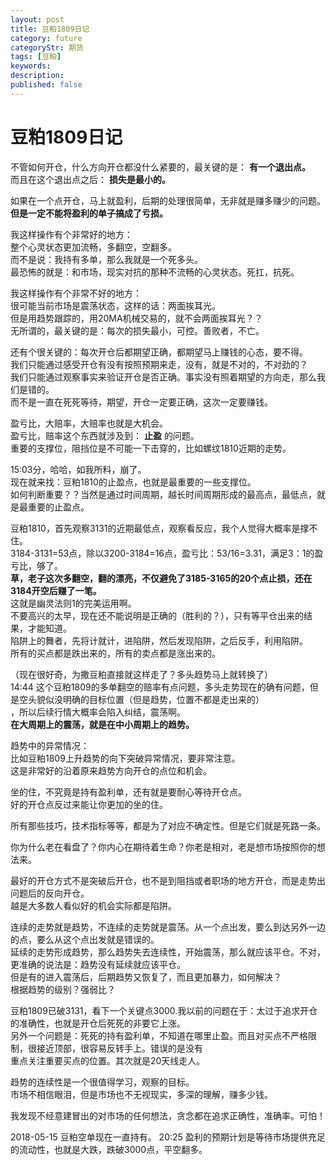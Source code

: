 ```yaml
---
layout: post
title: 豆粕1809日记
category: future
categoryStr: 期货
tags: [豆粕]
keywords: 
description:  
published: false
---
```



# 豆粕1809日记<a id="sec-1" name="sec-1"></a>

不管如何开仓，什么方向开仓都没什么紧要的，最关键的是： **有一个退出点。**  
而且在这个退出点之后： **损失是最小的。**  

如果在一个点开仓，马上就盈利，后期的处理很简单，无非就是赚多赚少的问题。  
**但是一定不能将盈利的单子搞成了亏损。**  

我这样操作有个非常好的地方：  
整个心灵状态更加流畅，多翻空，空翻多。  
而不是说：我持有多单，那么我就是一个死多头。  
最恐怖的就是：和市场，现实对抗的那种不流畅的心灵状态。死扛，抗死。  

我这样操作有个非常不好的地方：  
很可能当前市场是震荡状态，这样的话：两面挨耳光。    
但是用趋势跟踪的，用20MA机械交易的，就不会两面挨耳光？？   
无所谓的，最关键的是：每次的损失最小，可控。善败者，不亡。 

还有个很关键的：每次开仓后都期望正确，都期望马上赚钱的心态，要不得。  
我们只能通过感受开仓有没有按照预期来走，没有，就是不对的，不对劲的？   
我们只能通过观察事实来验证开仓是否正确。事实没有照着期望的方向走，那么我们是错的。     
而不是一直在死死等待，期望，开仓一定要正确，这次一定要赚钱。   

盈亏比，大赔率，大赔率也就是大机会。  
盈亏比，赔率这个东西就涉及到： **止盈** 的问题。  
重要的支撑位，阻挡位是不可能一下击穿的，比如螺纹1810近期的走势。  

 15:03分，哈哈，如我所料，崩了。  
现在就来找：豆粕1810的止盈点，也就是最重要的一些支撑位。  
如何判断重要？？当然是通过时间周期，越长时间周期形成的最高点，最低点，就是最重要的止盈点。  

豆粕1810，首先观察3131的近期最低点，观察看反应，我个人觉得大概率是撑不住。  
3184-3131=53点，除以3200-3184=16点，盈亏比：53/16=3.31，满足3：1的盈亏比，够了。  
**草，老子这次多翻空，翻的漂亮，不仅避免了3185-3165的20个点止损，还在3184开空后赚了一笔。**  
这就是幽灵法则1的完美运用啊。  
不要高兴的太早，现在还不能说明是正确的（胜利的？），只有等平仓出来的结果，才能知道。  
陷阱上的舞者，先将计就计，进陷阱，然后发现陷阱，之后反手，利用陷阱。  
所有的买点都是跌出来的，所有的卖点都是涨出来的。  

（现在很好奇，为撒豆粕直接就这样走了？多头趋势马上就转换了）  
 14:44 这个豆粕1809的多单翻空的赔率有点问题，多头走势现在的确有问题，但是空头貌似没明确的目标位置（但是趋势，位置不都是走出来的）  
 ，所以后续行情大概率会陷入纠结，震荡啊。  
 **在大周期上的震荡，就是在中小周期上的趋势。**  

趋势中的异常情况：  
比如豆粕1809上升趋势的向下突破异常情况，要非常注意。  
这是非常好的沿着原来趋势方向开仓的点位和机会。  

坐的住，不究竟是持有盈利单，还有就是要耐心等待开仓点。  
好的开仓点反过来能让你更加的坐的住。  

所有那些技巧，技术指标等等，都是为了对应不确定性。但是它们就是死路一条。  

你为什么老在看盘了？你内心在期待着生命？你老是相对，老是想市场按照你的想法来。  

最好的开仓方式不是突破后开仓，也不是到阻挡或者职场的地方开仓，而是走势出问题后的反向开仓。  
越是大多数人看似好的机会实际都是陷阱。  

连续的走势就是趋势，不连续的走势就是震荡。从一个点出发，要么到达另外一边的点，要么从这个点出发就是错误的。  
延续的走势形成趋势，那么趋势失去连续性，开始震荡，那么就应该平仓。不对，更准确的说法是：趋势没有延续就应该平仓。  
但是有的进入震荡后，后期趋势又恢复了，而且更加暴力，如何解决？  
根据趋势的级别？强弱比？  

豆粕1809已破3131，看下一个关键点3000.我以前的问题在于：太过于追求开仓的准确性，也就是开仓后死死的非要它上涨。  
另外一个问题是：死死的持有盈利单，不知道在哪里止盈。而且对买点不严格限制，很接近顶部，很容易反转手上。错误的是没有  
重点关注重要买点的位置。其次就是20天线走人。  

趋势的连续性是一个很值得学习，观察的目标。  
市场不相信眼泪，但是市场也不无视现实，多深的理解，赚多少钱。  

我发现不经意建冒出的对市场的任何想法，贪念都在追求正确性，准确率。可怕！  

2018-05-15 豆粕空单现在一直持有。
20:25 盈利的预期计划是等待市场提供充足的流动性，也就是大跌，跌破3000点，平空翻多。  
